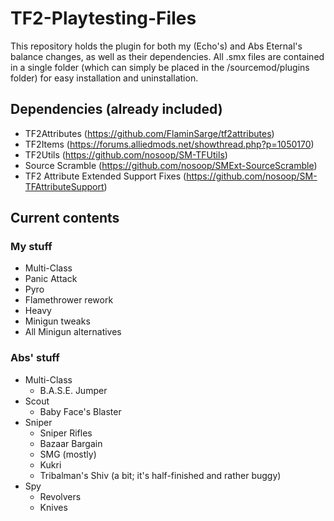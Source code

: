 # TF2-Playtesting-Files

This repository holds the plugin for both my (Echo's) and Abs Eternal's balance changes, as well as their dependencies.
All .smx files are contained in a single folder (which can simply be placed in the /sourcemod/plugins folder) for easy installation and uninstallation.

## Dependencies (already included)

* TF2Attributes (https://github.com/FlaminSarge/tf2attributes)
* TF2Items (https://forums.alliedmods.net/showthread.php?p=1050170)
* TF2Utils (https://github.com/nosoop/SM-TFUtils)
* Source Scramble (https://github.com/nosoop/SMExt-SourceScramble)
* TF2 Attribute Extended Support Fixes (https://github.com/nosoop/SM-TFAttributeSupport)

## Current contents
### My stuff
* Multi-Class
 * Panic Attack
* Pyro
 * Flamethrower rework
*  Heavy
 * Minigun tweaks
 * All Minigun alternatives

### Abs' stuff
* Multi-Class
  * B.A.S.E. Jumper
* Scout
  * Baby Face's Blaster
* Sniper
  * Sniper Rifles
  * Bazaar Bargain
  * SMG (mostly)
  * Kukri
  * Tribalman's Shiv (a bit; it's half-finished and rather buggy)
* Spy
  * Revolvers
  * Knives
